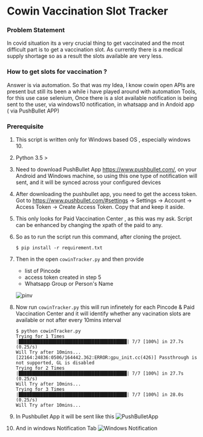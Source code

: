 # Cowin Vaccination Slot Tracker

### Problem Statement
In covid situation its a very crucial thing to get vaccinated and the most difficult part is to get a vaccination slot. As currently there is a medical supply shortage so as a result the slots available are very less. 

### How to get slots for vaccination ?
Answer is via automation. So that was my Idea, I know cowin open APIs are present but still its been a while i have played around with automation Tools, for this use case selenium, Once there is a slot available notification is being sent to the user, via windows10 notification, in whatsapp and in Andoid app ( via PushBullet APP)

### Prerequisite 
1. This script is written only for Windows based OS , especially windows 10.
2. Python 3.5 > 
3. Need to download PushBullet App https://www.pushbullet.com/, on your Android and Windows machine, so using this one type of notification will sent, and it will be synced across your configured devices
4. After downloading the pushbullet app, you need to get the access token.
Got to https://www.pushbullet.com/#settings -> Settings -> Account -> Access Token -> Create Access Token. Copy that and keep it aside.
5. This only looks for Paid Vaccination Center , as this was my ask. Script can be enhanced by changing the xpath of the paid to any. 
6. So as to run the script run this command, after cloning the project.
    ```shell
    $ pip install -r requirement.txt
    ```
7. Then in the open `cowinTracker.py` and then provide 
    -   list of Pincode 
    -   access token created in step 5
    -   Whatsapp Group or Person's Name
    
    ![pinv](Cowin-Vaccination-Slot-Tracker\utility\carbon.png)
8. Now run `cowinTracker.py` this will run infinetely for each Pincode & Paid Vaccination Center and it will identify whether any vacination slots are available or not after every 10mins interval
    ```shell
    $ python cowinTracker.py
    Trying for 1 Times
    |████████████████████████████████████████| 7/7 [100%] in 27.7s (0.25/s)
    Will Try after 10mins...
    [22164:24836:0506/164442.362:ERROR:gpu_init.cc(426)] Passthrough is not supported, GL is disabled
    Trying for 2 Times
    |████████████████████████████████████████| 7/7 [100%] in 27.7s (0.25/s)
    Will Try after 10mins...
    Trying for 3 Times
    |████████████████████████████████████████| 7/7 [100%] in 28.0s (0.25/s)
    Will Try after 10mins... 
    ```
9. In Pushbullet App it will be sent like this 
    ![PushBulletApp](Cowin-Vaccination-Slot-Tracker\utility\pushBullet.jpg)
10. And in windows Notification Tab
    ![Windows Notification](Cowin-Vaccination-Slot-Tracker\utility\windowsToast.jpg)
